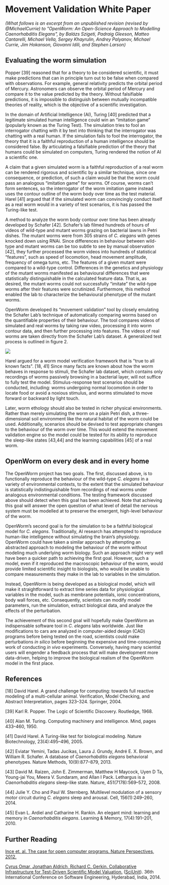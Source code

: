 Movement Validation White Paper
===============================

*(What follows is an excerpt from an unpublished revision (revised by
@MichaelCurrie) to "OpenWorm: An Open-Science Approach to Modelling
Caenorhabditis Elegans", by Balázs Szigeti, Padraig Gleeson, Matteo
Cantarelli, Michael Vella, Sergey Khayrulin, Andrey Palyanov, Michael
Currie, Jim Hokanson, Giovanni Idili, and Stephen Larson)*

Evaluating the worm simulation
------------------------------

Popper [39] reasoned that for a theory to be considered scientific, it
must make predictions that can in principle turn out to be false when
compared with observations. For example, general relativity predicts the
orbital period of Mercury. Astronomers can observe the orbital period of
Mercury and compare it to the value predicted by the theory. Without
falsifiable predictions, it is impossible to distinguish between
mutually incompatible theories of reality, which is the objective of a
scientific investigation.

In the domain of Artificial Intelligence (AI), Turing [40] predicted
that a legitimate simulated human intelligence could win an “imitation
game” (popularly known as the Turing Test). The simulation tries to fool
an interrogator chatting with it by text into thinking that the
interrogator was chatting with a real human. If the simulation fails to
fool the interrogator, the theory that it is a faithful reproduction of
a human intelligence should be considered false. By articulating a
falsifiable prediction of the theory that humans could be simulated on
computers, Turing rendered the notion of AI a scientific one.

A claim that a given simulated worm is a faithful reproduction of a real
worm can be rendered rigorous and scientific by a similar technique,
since one consequence, or prediction, of such a claim would be that the
worm could pass an analogous “imitation game” for worms. Of course,
worms can’t form sentences, so the interrogator of the worm imitation
game instead uses the contour outline of the worm body over time as the
test material. Harel [41] argued that if the simulated worm can
convincingly conduct itself as a real worm would in a variety of test
scenarios, it is has passed the Turing-like test.

A method to analyze the worm body contour over time has been already
developed by Schafer [42]. Schafer’s lab filmed hundreds of hours of
videos of wild-type and mutant worms grazing on bacterial lawns in Petri
dishes. The mutant worms were from 305 strains of *C. elegans* with
genes knocked down using RNAi. Since differences in behaviour between
wild-type and mutant worms can be too subtle to see by manual
observation [42], they further processed the worm videos into hundreds
of statistical “features”, such as speed of locomotion, head movement
amplitude, frequency of omega turns, etc. The features of a given mutant
were compared to a wild-type control. Differences in the genetics and
physiology of the mutant worms manifested as behavioural differences
that were statistically distinguishable in the calculated feature data.
That is, as desired, the mutant worms could not successfully “imitate”
the wild-type worms after their features were scrutinized. Furthermore,
this method enabled the lab to characterize the behavioural phenotype of
the mutant worms.

OpenWorm developed its “movement validation” tool by closely emulating
the Schafer Lab’s technique of automatically comparing worms based on
the quantifiable properties of their behaviour. The tool compares videos
of simulated and real worms by taking raw video, processing it into worm
contour data, and then further processing into features. The videos of
real worms are taken directly from the Schafer Lab’s dataset. A
generalized test process is outlined in figure 2.

![](test%20diagram.png)

Harel argued for a worm model verification framework that is "true to
all known facts". [18, 41] Since many facts are known about how the worm
behaves in response to stimuli, the Schafer lab dataset, which contains
only recordings of worms passively browsing in a bacterial layer, will
not suffice to fully test the model. Stimulus-response test scenarios
should be conducted, including: worms undergoing normal locomotion in
order to locate food or avoid a noxious stimulus, and worms stimulated
to move forward or backward by light touch.

Later, worm ethology should also be tested in richer physical
environments. Rather than merely simulating the worm on a plain Petri
dish, a three-dimensional soil environment like the natural habitat of
the worm could be used. Additionally, scenarios should be devised to
test appropriate changes to the behaviour of the worm over time. This
would extend the movement validation engine so the model could be tested
for its ability to reproduce the sleep-like states [43,44] and the
learning capabilities [45] of a real worm.

OpenWorm on every desk and in every home
----------------------------------------

The OpenWorm project has two goals. The first, discussed above, is to
functionally reproduce the behaviour of the wild-type *C. elegans* in a
variety of environmental contexts, to the extent that the simulated
behaviour is statistically indistinguishable from recordings of real
worms under analogous environmental conditions. The testing framework
discussed above should detect when this goal has been achieved. Note
that achieving this goal will answer the open question of what level of
detail the nervous system must be modelled at to preserve the emergent,
high-level behaviour of the worm.

OpenWorm’s second goal is for the simulation to be a faithful biological
model for *C. elegans*. Traditionally, AI research has attempted to
reproduce human-like intelligence without simulating the brain’s
physiology. OpenWorm could have taken a similar approach by attempting
an abstracted approach to modeling the behaviour of the worm without
modeling much underlying worm biology. Such an approach might very well
have been a quicker path to achieving the first goal. However, such a
model, even if it reproduced the macroscopic behaviour of the worm,
would provide limited scientific insight to biologists, who would be
unable to compare measurements they make in the lab to variables in the
simulation.

Instead, OpenWorm is being developed as a biological model, which will
make it straightforward to extract time series data for physiological
variables in the model, such as membrane potentials, ionic
concentrations, body wall forces, etc. Consequently, scientists can
modify model parameters, run the simulation, extract biological data,
and analyze the effects of the perturbation.

The achievement of this second goal will hopefully make OpenWorm an
indispensable software tool in *C. elegans* labs worldwide. Just like
modifications to cars are analyzed in computer-aided design (CAD)
programs before being tested on the road, scientists could make
perturbations *in silico* before beginning the expensive and
time-consuming work of conducting *in vivo* experiments. Conversely,
having many scientist users will engender a feedback process that will
make development more data-driven, helping to improve the biological
realism of the OpenWorm model in the first place.

References
----------

[18] David Harel. A grand challenge for computing: towards full reactive
modeling of a multi-cellular animal. Verification, Model Checking, and
Abstract Interpretation, pages 323–324. Springer, 2004.

[39] Karl R. Popper. The Logic of Scientific Discovery. Routledge, 1968.

[40] Alan M. Turing. Computing machinery and intelligence. Mind, pages
433–460, 1950.

[41] David Harel. A Turing-like test for biological modeling. Nature
Biotechnology, 23(4):495–496, 2005.

[42] Eviatar Yemini, Tadas Jucikas, Laura J. Grundy, André E. X. Brown,
and William R. Schafer. A database of *Caenorhabditis elegans*
behavioral phenotypes. Nature Methods, 10(9):877–879, 2013.

[43] David M. Raizen, John E. Zimmerman, Matthew H Maycock, Uyen D Ta,
Young-jai You, Meera V. Sundaram, and Allan I Pack. Lethargus is a
*Caenorhabditis elegans* sleep-like state. Nature, 451(7178):569–572,
2008.

[44] Julie Y. Cho and Paul W. Sternberg. Multilevel modulation of a
sensory motor circuit during *C. elegans* sleep and arousal. Cell,
156(1):249–260, 2014.

[45] Evan L. Ardiel and Catharine H. Rankin. An elegant mind: learning
and memory in *Caenorhabditis elegans*. Learning & Memory,
17(4):191–201, 2010.

Further Reading
---------------

[Ince et. al. The case for open computer programs. Nature Perspectives,
2012.](http://www.nature.com/nature/journal/v482/n7386/full/nature10836.html)

[Cyrus Omar, Jonathan Aldrich, Richard C. Gerkin. Collaborative
Infrastructure for Test-Driven Scientific Model
Valuation.](https://github.com/cyrus-/papers/raw/master/sciunit-icse14/sciunit-icse14.pdf)
([SciUnit](https://github.com/scidash/sciunit)). 36th International
Conference on Software Engineering, Hyderabad, India, 2014.
